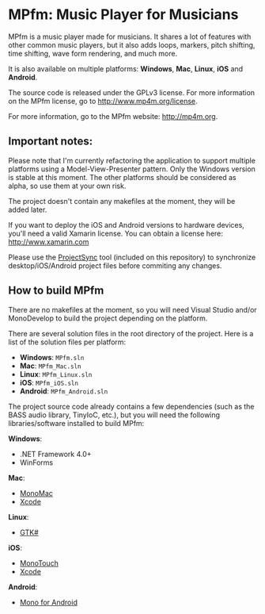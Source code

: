 MPfm: Music Player for Musicians
====

MPfm is a music player made for musicians. It shares a lot of features with other common music players, but it also adds loops, markers, pitch shifting, time shifting, wave form rendering, and much more. 

It is also available on multiple platforms: __Windows__, __Mac__, __Linux__, __iOS__ and __Android__. 

The source code is released under the GPLv3 license. For more information on the MPfm license, go to http://www.mp4m.org/license.

For more information, go to the MPfm website: http://mp4m.org.

Important notes:
--

Please note that I'm currently refactoring the application to support multiple platforms using a Model-View-Presenter pattern. Only the Windows version is stable at this moment. The other platforms should be considered as alpha, so use them at your own risk.

The project doesn't contain any makefiles at the moment, they will be added later.

If you want to deploy the iOS and Android versions to hardware devices, you'll need a valid Xamarin license. You can obtain a license here: http://www.xamarin.com

Please use the [ProjectSync](https://github.com/ycastonguay/MPfm/tree/master/ProjectSync) tool (included on this repository) to synchronize desktop/iOS/Android project files before commiting any changes.

How to build MPfm
--

There are no makefiles at the moment, so you will need Visual Studio and/or MonoDevelop to build the project depending on the platform.

There are several solution files in the root directory of the project. Here is a list of the solution files per platform:

+  __Windows__: `MPfm.sln`
+  __Mac__: `MPfm_Mac.sln`
+  __Linux__: `MPfm_Linux.sln`
+  __iOS__: `MPfm_iOS.sln`
+  __Android__: `MPfm_Android.sln`

The project source code already contains a few dependencies (such as the BASS audio library, TinyIoC, etc.), but you will need the following libraries/software installed to build MPfm:

__Windows__:
+ .NET Framework 4.0+
+ WinForms

__Mac__:
+ [MonoMac](https://github.com/mono/monomac)
+ [Xcode](https://developer.apple.com/xcode/)

__Linux__:
+ [GTK#](http://www.mono-project.com/GtkSharp)

__iOS__:
+ [MonoTouch](http://xamarin.com/monotouch)
+ [Xcode](https://developer.apple.com/xcode/)

__Android__:
+ [Mono for Android](http://xamarin.com/monoforandroid)
